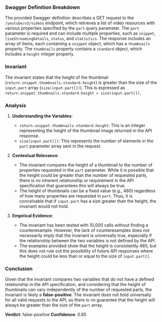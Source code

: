 ### Swagger Definition Breakdown
The provided Swagger definition describes a GET request to the `/youtube/v3/videos` endpoint, which retrieves a list of video resources with various properties specified by the `part` query parameter. The `part` parameter is required and can include multiple properties, such as `snippet`, `liveStreamingDetails`, `status`, and `statistics`. The response includes an array of items, each containing a `snippet` object, which has a `thumbnails` property. The `thumbnails` property contains a `standard` object, which includes a `height` integer property.

### Invariant
The invariant states that the height of the thumbnail (`return.snippet.thumbnails.standard.height`) is greater than the size of the `input.part` array (`size(input.part[])`). This is expressed as `return.snippet.thumbnails.standard.height > size(input.part[])`.

### Analysis
1. **Understanding the Variables**:
   - `return.snippet.thumbnails.standard.height`: This is an integer representing the height of the thumbnail image returned in the API response.
   - `size(input.part[])`: This represents the number of elements in the `part` parameter array sent in the request.

2. **Contextual Relevance**:
   - The invariant compares the height of a thumbnail to the number of properties requested in the `part` parameter. While it is possible that the height could be greater than the number of requested parts, there is no inherent relationship or requirement in the API specification that guarantees this will always be true.
   - The height of thumbnails can be a fixed value (e.g., 480) regardless of how many properties are requested in `part`. Thus, it is conceivable that if `input.part` has a size greater than the height, the invariant would not hold.

3. **Empirical Evidence**:
   - The invariant has been tested with 10,000 calls without finding a counterexample. However, the lack of counterexamples does not necessarily imply that the invariant is universally true, especially if the relationship between the two variables is not defined by the API.
   - The examples provided show that the height is consistently 480, but this does not rule out the possibility of future API responses where the height could be less than or equal to the size of `input.part[]`.

### Conclusion
Given that the invariant compares two variables that do not have a defined relationship in the API specification, and considering that the height of thumbnails can vary independently of the number of requested parts, the invariant is likely a **false-positive**. The invariant does not hold universally for all valid requests to the API, as there is no guarantee that the height will always be greater than the size of the `part` array. 

**Verdict**: false-positive
**Confidence**: 0.85
